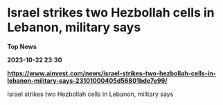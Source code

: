 # Israel strikes two Hezbollah cells in Lebanon, military says
**Top News**

**2023-10-22 23:30**

**https://www.ainvest.com/news/israel-strikes-two-hezbollah-cells-in-lebanon-military-says-23101000405d56801bde7e99/**

Israel strikes two Hezbollah cells in Lebanon, military says